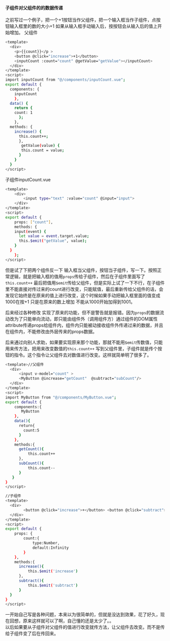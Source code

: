 #### 子组件对父组件的的数据传递
之前写过一个例子，把一个+1按钮当作父组件，把一个输入框当作子组件，点按钮输入框里的数的大小+1  如果从输入框手动输入后，按按钮会从输入后的值上开始增加。
父组件
```bash
<template>
  <div>
    <p>{{count}}</p >
    <button @click="increase">+1</button>
    <inputCount :count="count" @getValue="getValue"></inputCount>
  </div>
</template>
<script>
import inputCount from "@/components/inputCount.vue";
export default {
  components: {
    inputCount
    },
  data() {
    return {
    count: 1
      };
    },
  methods: {
    increase() {
      this.count++;
      },
       getValue(value) {
       this.count = value;
      }
    }
  }
</script>
```
子组件inputCount.vue
```bash
<template>
    <div>
        <input type="text" :value="count" @input="input"> 
    </div>
</template>
<script>
export default {
    props: ["count"],
    methods: {
    input(event) {
      let value = event.target.value; 
      this.$emit("getValue", value);
    }
  }
    };
</script>
```
但是试了下把两个组件反一下 输入框当父组件，按钮当子组件，写一下。按照正常逻辑，就是把输入框的值用`props`传给子组件，然后在子组件里面写了`this.count++` 最后把值用`$emit`传给父组件，但是实际上试了一下不行，在子组件里不能直接对传过来的count进行改变，只能赋值，最后重新传给父组件的话，会发现它始终是在原来的值上进行改变，这个时候如果手动把输入框里面的值变成1000在按+1 只是在原来的数上增加 不能从1000开始加得到1001。  

后来经过各种修改 实现了原来的功能，但不是警告就是报错。因为`props`的数据流动改为了只能单向流动，即只能由组件外（调用组件方）通过组件的DOM属性attribute传递props给组件内，组件内只能被动接收组件外传递过来的数据，并且在组件内，不能修改由外层传来的props数据。  

后来通过向别人求助，如果要实现原来那个功能，那就不能用`$emit`传数值，只能用来传方法，把用来改变数值的`this.count++` 写到父组件里，子组件就是传个按钮的指令。这个指令让父组件去对数值进行改变。这样就简单明了很多了。
```bash
<template>//父组件
  <div>
      <input v-model="count" >
      <MyButton @increase="getCount"  @subtract="subCount"/>
  </div>
</template>
<script>
import MyButton from "@/components/MyButton.vue";
export default {
    components:{
       MyButton
    },
    data(){
      return{
        count:5
      }
    },
    methods:{
      getCount(){
          this.count++
      },
      subCount(){
          this.count--
      }
   }
}
</script>
```
```bash
//子组件
<template>
  <div>
        <button @click="increase">+</button> <button @click="subtract">-</button>
  </div>
</template>
<script>
export default {
    props: {
        count:{
            type:Number,
            default:Infinity
        }
    },
    methods:{
      increase(){
          this.$emit('increase')
      },
      subtract(){
          this.$emit('subtract')
      }
  }
}
</script>
```
一开始自己写是各种问题，本来以为很简单的，但就是没达到效果，花了好久，现在回想，原来这样就可以了啊，自己懂的还是太少了。。  
以后如果要从子组件对父组件的值进行改变就传方法，让父组件去改变。而不是传给子组件变了后在传回来。